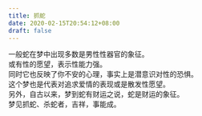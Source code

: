 ```yaml
---
title: 抓蛇
date: 2020-02-15T20:54:12+08:00
draft: false
---
```


一般蛇在梦中出现多数是男性性器官的象征。<br>
或有性的愿望，表示性能力强。<br>
同时它也反映了你不安的心理，事实上是潜意识对性的恐惧。<br>
这个梦也是代表对追求爱情的表现或是散发性愿望。<br>
另外，自古以来，梦到蛇有财运之说，蛇是财运的象征。<br>
梦见抓蛇、杀蛇者，吉祥，事能成。<br>
